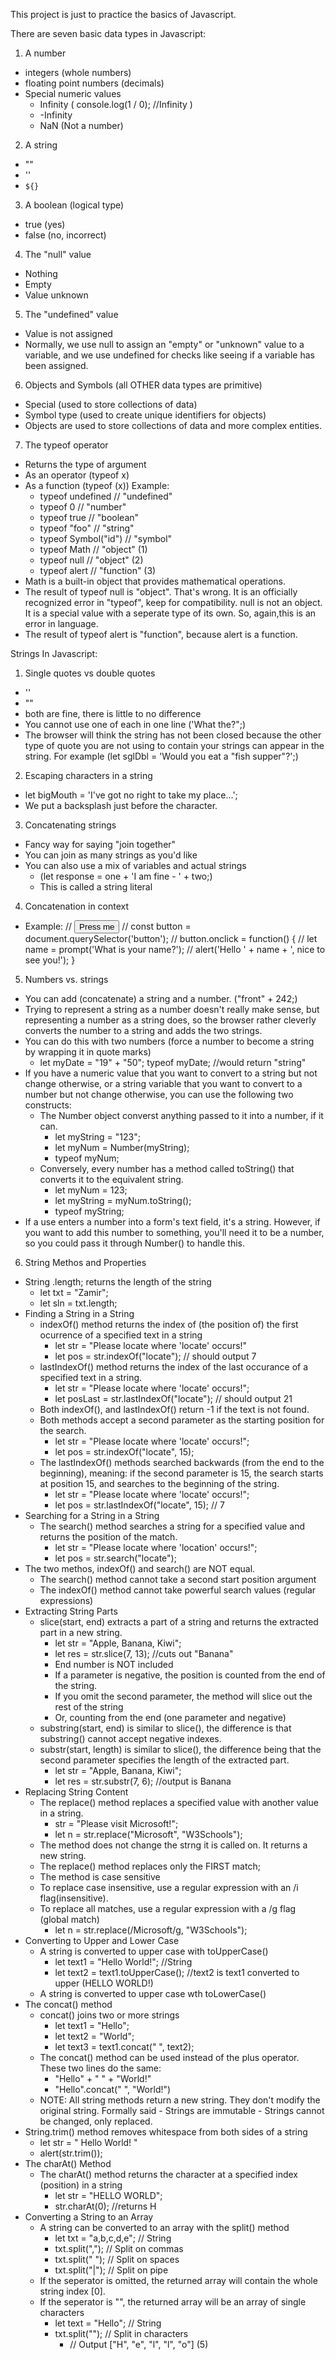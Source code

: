 This project is just to practice the basics of Javascript. 




There are seven basic data types in Javascript:
1. A number 
  - integers (whole numbers)
  - floating point numbers (decimals)
  - Special numeric values 
    - Infinity ( console.log(1 / 0); //Infinity )
    - -Infinity 
    - NaN (Not a number)
2. A string 
  - ""
  - ''
  - ` ${} `
3. A boolean (logical type)
  - true (yes)
  - false (no, incorrect)
4. The "null" value
  - Nothing 
  - Empty 
  - Value unknown 
5. The "undefined" value 
  - Value is not assigned 
  - Normally, we use null to assign an "empty" or "unknown" value to a variable, and we use undefined for checks like seeing if a variable has been assigned. 
6. Objects and Symbols (all OTHER data types are primitive)
  - Special (used to store collections of data)
  - Symbol type (used to create unique identifiers for objects)
  - Objects are used to store collections of data and more complex entities.
7. The typeof operator 
  - Returns the type of argument 
  - As an operator (typeof x)
  - As a function (typeof (x))
  Example:
    - typeof undefined // "undefined"
    - typeof 0 // "number"
    - typeof true // "boolean"
    - typeof "foo" // "string"
    - typeof Symbol("id") // "symbol"
    - typeof Math // "object" (1)
    - typeof null // "object" (2)
    - typeof alert // "function" (3)
  - Math is a built-in object that provides mathematical operations. 
  - The result of typeof null is "object". That's wrong. It is an officially recognized error in "typeof", keep for compatibility. null is not an object. It is a special value with a seperate type of its own. So, again,this is an error in language. 
  - The result of typeof alert is "function", because alert is a function. 


Strings In Javascript:

1. Single quotes vs double quotes
  - ''
  - "" 
  - both are fine, there is little to no difference
  - You cannot use one of each in one line ('What the?";)
  - The browser will think the string has not been closed because the other type of quote you are not using to contain your strings can appear in the string. For example (let sglDbl = 'Would you eat a "fish supper"?';)
2. Escaping characters in a string
  - let bigMouth = 'I\'ve got no right to take my place...';
  - We put a backsplash just before the character.
3. Concatenating strings
  - Fancy way for saying "join together"
  - You can join as many strings as you'd like 
  - You can also use a mix of variables and actual strings 
    - (let response = one + 'I am fine - ' + two;)
    - This is called a string literal
4. Concatenation in context 
  - Example:
    // <button>Press me</button>
    // const button = document.querySelector('button');
    // button.onclick = function() {
    //   let name = prompt('What is your name?');
    //   alert('Hello ' + name + ', nice to see you!');
       }
5. Numbers vs. strings 
  - You can add (concatenate) a string and a number. ("front" + 242;)
  - Trying to represent a string as a number doesn't really make sense, but representing a number as a string does, so the browser rather cleverly converts the number to a string and adds the two strings. 
  - You can do this with two numbers (force a number to become a string by wrapping it in quote marks)
    - let myDate = "19" + "50";
      typeof myDate; //would return "string"
  - If you have a numeric value that you want to convert to a string but not change otherwise, or a string variable that you want to convert to a number but not change otherwise, you can use the following two constructs: 
    - The Number object converst anything passed to it into a number, if it can. 
      - let myString = "123";
      - let myNum = Number(myString);
      - typeof myNum;
    - Conversely, every number has a method called toString() that converts it to the equivalent string. 
      - let myNum = 123;
      - let myString = myNum.toString();
      - typeof myString; 
  - If a use enters a number into a form's text field, it's a string. However, if you want to add this number to something, you'll need it to be a number, so you could pass it through Number() to handle this. 
6. String Methos and Properties 
  - String .length; returns the length of the string
    - let txt = "Zamir";
    - let sln = txt.length;
  - Finding a String in a String 
    - indexOf() method returns the index of (the position of) the first ocurrence of a specified text in a string
      - let str = "Please locate where 'locate' occurs!"
      - let pos = str.indexOf("locate"); // should output 7
    - lastIndexOf() method returns the index of the last occurance of a specified text in a string. 
      - let str = "Please locate where 'locate' occurs!";
      - let posLast = str.lastIndexOf("locate"); // should output 21 
    - Both indexOf(), and lastIndexOf() return -1 if the text is not found. 
    - Both methods accept a second parameter as the starting position for the search. 
      - let str = "Please locate where 'locate' occurs!";
      - let pos = str.indexOf("locate", 15);
    - The lastIndexOf() methods searched backwards (from the end to the beginning), meaning: if the second parameter is 15, the search starts at position 15, and searches to the beginning of the string. 
      - let str = "Please locate where 'locate' occurs!";
      - let pos = str.lastIndexOf("locate", 15); // 7 
  - Searching for a String in a String 
    - The search() method searches a string for a specified value and returns the position of the match. 
      - let str = "Please locate where 'location' occurs!";
      - let pos = str.search("locate");
  - The two methos, indexOf() and search() are NOT equal. 
    - The search() method cannot take a second start position argument 
    - The indexOf() method cannot take powerful search values (regular expressions)
  - Extracting String Parts 
    - slice(start, end) extracts a part of a string and returns the extracted part in a new string. 
        - let str = "Apple, Banana, Kiwi";
        - let res = str.slice(7, 13); //cuts out "Banana"
      - End number is NOT included
      - If a parameter is negative, the position is counted from the end of the string. 
      - If you omit the second parameter, the method will slice out the rest of the string
      - Or, counting from the end (one parameter and negative)
    - substring(start, end) is similar to slice(), the difference is that substring() cannot accept negative indexes. 
    - substr(start, length) is similar to slice(), the difference being that the second parameter specifies the length of the extracted part. 
      - let str = "Apple, Banana, Kiwi"; 
      - let res = str.substr(7, 6); //output is Banana
  - Replacing String Content 
    - The replace() method replaces a specified value with another value in a string. 
      - str = "Please visit Microsoft!";
      - let n = str.replace("Microsoft", "W3Schools");
    - The method does not change the strng it is called on. It returns a new string. 
    - The replace() method replaces only the FIRST match; 
    - The method is case sensitive
    - To replace case insensitive, use a regular expression with an /i flag(insensitive).
    - To replace all matches, use a regular expression with a /g flag (global match)
      - let n = str.replace(/Microsoft/g, "W3Schools");
  - Converting to Upper and Lower Case 
    - A string is converted to upper case with toUpperCase()
      - let text1 = "Hello World!"; //String 
      - let text2 = text1.toUpperCase(); //text2 is text1 converted to upper (HELLO WORLD!)
    - A string is converted to upper case wth toLowerCase()
  - The concat() method
    - concat() joins two or more strings
      - let text1 = "Hello";
      - let text2 = "World";
      - let text3 = text1.concat(" ", text2);
    - The concat() method can be used instead of the plus operator. These two lines do the same:
      - "Hello" + " " + "World!"
      - "Hello".concat(" ", "World!")
    - NOTE: All string methods return a new string. They don't modify the original string. Formally said - Strings are immutable - Strings cannot be changed, only replaced. 
  - String.trim() method removes whitespace from both sides of a string
    - let str = "        Hello World!        "
    - alert(str.trim());
  - The charAt() Method
    - The charAt() method returns the character at a specified index (position) in a string
      - let str = "HELLO WORLD";
      - str.charAt(0); //returns H
  - Converting a String to an Array 
    - A string can be converted to an array with the split() method
      - let txt = "a,b,c,d,e";  // String
      - txt.split(",");  // Split on commas
      - txt.split(" ");  // Split on spaces
      - txt.split("|");  // Split on pipe
    - If the seperator is omitted, the returned array will contain the whole string index [0]. 
    - If the seperator is "", the returned array will be an array of single characters
      - let text = "Hello";  // String
      - txt.split("");  // Split in characters
        - // Output ["H", "e", "l", "l", "o"] (5)

